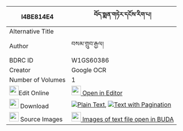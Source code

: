 |I4BE814E4|བོད་སྨན་གཏེར་དངོས་རིག་པ། 
| --- | --- 
|Alternative Title |
|Author| བསམ་གྲུབ་རྒྱལ།
|BDRC ID | W1GS60386
|Creator | Google OCR
|Number of Volumes| 1
|<img width="25" src="https://img.icons8.com/color/25/000000/edit-property.png">Edit Online| [<img width="25" src="https://avatars.githubusercontent.com/u/45091458?s=200&v=4"> Open in Editor](http://editor.openpecha.org/I4BE814E4)
|<img width="25" src="https://img.icons8.com/fluent/48/000000/download-2.png"/>  Download | [![](https://img.icons8.com/color/20/000000/txt.png)Plain Text](https://github.com/Openpecha/I4BE814E4/releases/download/v2/bo_men_ter_ngo_rigpa_plain_I4BE814E4.zip), [![](https://img.icons8.com/color/20/000000/txt.png)Text with Pagination](https://github.com/Openpecha/I4BE814E4/releases/download/v2/bo_men_ter_ngo_rigpa_pages_I4BE814E4.zip)
|<img width="25" src="https://img.icons8.com/plasticine/100/000000/pictures-folder.png"/>  Source Images | [<img width="25" src="https://library.bdrc.io/icons/BUDA-small.svg"> Images of text file open in BUDA](https://library.bdrc.io/show/bdr:W1GS60386)